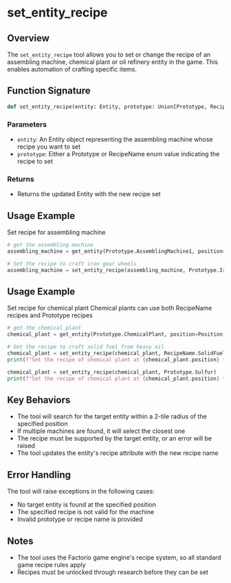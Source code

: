 # set_entity_recipe

## Overview
The `set_entity_recipe` tool allows you to set or change the recipe of an assembling machine, chemical plant or oil refinery entity in the game. This enables automation of crafting specific items.

## Function Signature
```python
def set_entity_recipe(entity: Entity, prototype: Union[Prototype, RecipeName]) -> Entity
```

### Parameters
- `entity`: An Entity object representing the assembling machine whose recipe you want to set
- `prototype`: Either a Prototype or RecipeName enum value indicating the recipe to set

### Returns
- Returns the updated Entity with the new recipe set

## Usage Example
Set recipe for assembling machine
```python
# get the assembling machine
assembling_machine = get_entity(Prototype.AssemblingMachine1, position=Position(x=0, y=0))

# Set the recipe to craft iron gear wheels
assembling_machine = set_entity_recipe(assembling_machine, Prototype.IronGearWheel)
```
## Usage Example
Set recipe for chemical plant
Chemical plants can use both RecipeName recipes and Prototype recipes
```python
# get the chemical plant
chemical_plant = get_entity(Prototype.ChemicalPlant, position=Position(x=0, y=0))

# Set the recipe to craft solid fuel from heavy oil
chemical_plant = set_entity_recipe(chemical_plant, RecipeName.SolidFuelFromHeavyOil)
print(f"Set the recipe of chemical plant at {chemical_plant.position} to SolidFuelFromHeavyOil")

chemical_plant = set_entity_recipe(chemical_plant, Prototype.Sulfur)
print(f"Set the recipe of chemical plant at {chemical_plant.position} to Sulfur")
```



## Key Behaviors
- The tool will search for the target entity within a 2-tile radius of the specified position
- If multiple machines are found, it will select the closest one
- The recipe must be supported by the target entity, or an error will be raised
- The tool updates the entity's recipe attribute with the new recipe name

## Error Handling
The tool will raise exceptions in the following cases:
- No target entity is found at the specified position
- The specified recipe is not valid for the machine
- Invalid prototype or recipe name is provided

## Notes
- The tool uses the Factorio game engine's recipe system, so all standard game recipe rules apply
- Recipes must be unlocked through research before they can be set